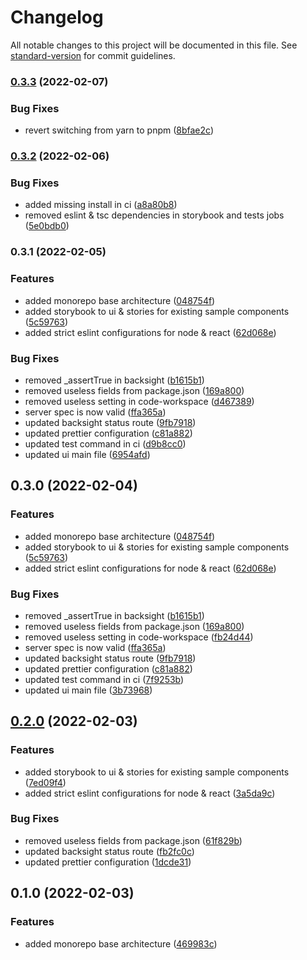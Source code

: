 # Changelog

All notable changes to this project will be documented in this file. See [standard-version](https://github.com/conventional-changelog/standard-version) for commit guidelines.

### [0.3.3](https://github.com/matthieu-locussol/Insightable/compare/v0.3.2...v0.3.3) (2022-02-07)


### Bug Fixes

* revert switching from yarn to pnpm ([8bfae2c](https://github.com/matthieu-locussol/Insightable/commit/8bfae2cd6ebdf8323fd1d6bb417e9fe3e37f5d92))

### [0.3.2](https://github.com/matthieu-locussol/Insightable/compare/v0.3.1...v0.3.2) (2022-02-06)


### Bug Fixes

* added missing install in ci ([a8a80b8](https://github.com/matthieu-locussol/Insightable/commit/a8a80b8d06607d9bf22791e95845c434fcecc7e4))
* removed eslint & tsc dependencies in storybook and tests jobs ([5e0bdb0](https://github.com/matthieu-locussol/Insightable/commit/5e0bdb0f9a51b010f4de35e601a94eb56b1a1600))

### 0.3.1 (2022-02-05)


### Features

* added monorepo base architecture ([048754f](https://github.com/matthieu-locussol/Insightable/commit/048754f0b08b3d93679d56ad907e1c16f2651a06))
* added storybook to ui & stories for existing sample components ([5c59763](https://github.com/matthieu-locussol/Insightable/commit/5c59763705175bace755f56de7bfa414961393e8))
* added strict eslint configurations for node & react ([62d068e](https://github.com/matthieu-locussol/Insightable/commit/62d068ecfe41a5aa9a75a68ce42fa63d632e3170))


### Bug Fixes

* removed _assertTrue in backsight ([b1615b1](https://github.com/matthieu-locussol/Insightable/commit/b1615b10aa02c68aded27622edfb9464271c6664))
* removed useless fields from package.json ([169a800](https://github.com/matthieu-locussol/Insightable/commit/169a8002f4acc0c1bc4840ce1fe220ab88510cd9))
* removed useless setting in code-workspace ([d467389](https://github.com/matthieu-locussol/Insightable/commit/d4673891ae82ea4564b1bcf3933f681b7001185e))
* server spec is now valid ([ffa365a](https://github.com/matthieu-locussol/Insightable/commit/ffa365a5eba772c9171bcbade38d96a066d3fc31))
* updated backsight status route ([9fb7918](https://github.com/matthieu-locussol/Insightable/commit/9fb7918c75e8bc6085883fe6c7aff8a7e83530cf))
* updated prettier configuration ([c81a882](https://github.com/matthieu-locussol/Insightable/commit/c81a88297b998eada6b968c9859f4fe24f8b9330))
* updated test command in ci ([d9b8cc0](https://github.com/matthieu-locussol/Insightable/commit/d9b8cc079429932a70e998ab0572181a3fb1bf8a))
* updated ui main file ([6954afd](https://github.com/matthieu-locussol/Insightable/commit/6954afda437ef0ac8dbfa58b1a1b5599832f11e2))

## 0.3.0 (2022-02-04)


### Features

* added monorepo base architecture ([048754f](https://github.com/matthieu-locussol/Insightable/commit/048754f0b08b3d93679d56ad907e1c16f2651a06))
* added storybook to ui & stories for existing sample components ([5c59763](https://github.com/matthieu-locussol/Insightable/commit/5c59763705175bace755f56de7bfa414961393e8))
* added strict eslint configurations for node & react ([62d068e](https://github.com/matthieu-locussol/Insightable/commit/62d068ecfe41a5aa9a75a68ce42fa63d632e3170))


### Bug Fixes

* removed _assertTrue in backsight ([b1615b1](https://github.com/matthieu-locussol/Insightable/commit/b1615b10aa02c68aded27622edfb9464271c6664))
* removed useless fields from package.json ([169a800](https://github.com/matthieu-locussol/Insightable/commit/169a8002f4acc0c1bc4840ce1fe220ab88510cd9))
* removed useless setting in code-workspace ([fb24d44](https://github.com/matthieu-locussol/Insightable/commit/fb24d445f967d57c59bb92b4ca6376c3a0be46c2))
* server spec is now valid ([ffa365a](https://github.com/matthieu-locussol/Insightable/commit/ffa365a5eba772c9171bcbade38d96a066d3fc31))
* updated backsight status route ([9fb7918](https://github.com/matthieu-locussol/Insightable/commit/9fb7918c75e8bc6085883fe6c7aff8a7e83530cf))
* updated prettier configuration ([c81a882](https://github.com/matthieu-locussol/Insightable/commit/c81a88297b998eada6b968c9859f4fe24f8b9330))
* updated test command in ci ([7f9253b](https://github.com/matthieu-locussol/Insightable/commit/7f9253b36807074a95c2b33f8cbe13e2f7230852))
* updated ui main file ([3b73968](https://github.com/matthieu-locussol/Insightable/commit/3b73968ec84fe3fd51c2cc1faaea1b9118634195))

## [0.2.0](https://github.com/matthieu-locussol/Insightable/compare/v0.1.0...v0.2.0) (2022-02-03)


### Features

* added storybook to ui & stories for existing sample components ([7ed09f4](https://github.com/matthieu-locussol/Insightable/commit/7ed09f44352a2b7d07d02f81f6fadca7108d7e81))
* added strict eslint configurations for node & react ([3a5da9c](https://github.com/matthieu-locussol/Insightable/commit/3a5da9cd9e94c489b3eba14a6b0da9fc9342836e))


### Bug Fixes

* removed useless fields from package.json ([61f829b](https://github.com/matthieu-locussol/Insightable/commit/61f829bf3615faa02ee0c7c37080df38578f6a92))
* updated backsight status route ([fb2fc0c](https://github.com/matthieu-locussol/Insightable/commit/fb2fc0c8fbc4fdef9a4c6b69dbb7228316481849))
* updated prettier configuration ([1dcde31](https://github.com/matthieu-locussol/Insightable/commit/1dcde31f52bf92751bcf3f404e4e9a7a9961bce5))

## 0.1.0 (2022-02-03)


### Features

* added monorepo base architecture ([469983c](https://github.com/matthieu-locussol/Insightable/commit/469983c65440b8f489ced0c9c34593fdf62be979))

